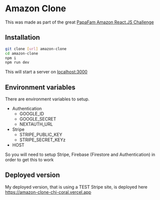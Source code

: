 # Amazon Clone

This was made as part of the great [PapaFam Amazon React.JS Challenge](https://www.youtube.com/watch?v=VA-UN_6oNG8)

## Installation

```bash
git clone [url] amazon-clone
cd amazon-clone
npm i
npm run dev
```

This will start a server on [localhost:3000](http://localhost:3000)

## Environment variables

There are environment variables to setup.

- Authentication
  - GOOGLE_ID
  - GOOGLE_SECRET
  - NEXTAUTH_URL
- Stripe
  - STRIPE_PUBLIC_KEY
  - STRIPE_SECRET_KEYz
- HOST

So you will need to setup Stripe, Firebase (Firestore and Authentication) in order to get this to work

## Deployed version

My deployed version, that is using a TEST Stripe site, is deployed here <https://amazon-clone-chi-coral.vercel.app>
